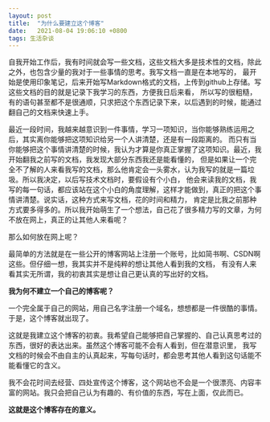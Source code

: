 ```yaml
---
layout: post 
title:  "为什么要建立这个博客"
date:   2021-08-04 19:06:10 +0800 
tags: 生活杂谈
---
```


自我开始工作后，我有时间就会写一些文档，这些文档大多是技术性的文档，除此之外，也包含少量的我对于一些事情的思考。我写文档一直是在本地写的，
最开始是使用印象笔记，后来开始写Markdown格式的文档，上传到github上存储。写这些文档的目的就是记录下我学习的东西，方便我日后来看，
所以写的很粗糙，有的语句甚至都不是很通顺，只求把这个东西记录下来，以后遇到的时候，能通过翻自己的文档来快速上手。

最近一段时间，我越来越意识到一件事情，学习一项知识，当你能够熟练运用之后，其实离你能够把这项知识给另一个人讲清楚，还是有一段距离的。
而只有当你能够把这个事情讲清楚的时候，我认为才算是你真正掌握了这项知识。最近，我开始翻我之前写的文档，我发现大部分东西我还是能看懂的，
但是如果让一个完全不了解的人来看我写的文档，那么他肯定会一头雾水，认为我写的就是一篇垃圾。所以我决定，以后写技术文档时，要假设有个小白，
他会来读我的文档，我写的每一句话，都应该站在这个小白的角度理解，这样才能做到，真正的把这个事情讲清楚。说实话，这种方式来写文档，花的时间和精力，
肯定是比我之前那种方式要多得多的。所以我开始萌生了一个想法，自己花了很多精力写的文章，为何不放在网上，真正的让其他人来看呢？

那么如何放在网上呢？

最简单的方法就是在一些公开的博客网站上注册一个账号，比如简书啊、CSDN啊这些。但仔细一想，我其实并不是纯粹的想让其他人看到我的文档，
有没有人来看其实无所谓，我的初衷其实是想让自己更认真的写出好的文档。

**我为何不建立一个自己的博客呢？**

一个完全属于自己的网站，用自己名字注册一个域名，想想都是一件很酷的事情。于是，这个博客就出现了。

这就是我建立这个博客的初衷。我希望自己能够把自己掌握的、自己认真思考过的东西，很好的表达出来。虽然这个博客可能不会有人看到，但在潜意识里，
我写文档的时候会不由自主的认真起来，写每句话时，都会思考其他人看到这句话能不能看懂它的含义。

我不会花时间去经营、四处宣传这个博客，这个网站也不会是一个很漂亮、内容丰富的网站。我只会把自己认为有趣的、有价值的东西，写在上面，仅此而已。

**这就是这个博客存在的意义。**
